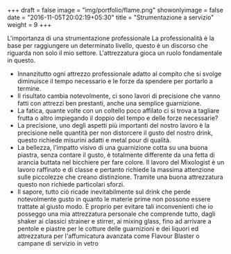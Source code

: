 +++
draft = false
image = "img/portfolio/flame.png"
showonlyimage = false
date = "2016-11-05T20:02:19+05:30"
title = "Strumentazione a servizio"
weight = 9
+++

L'importanza di una strumentazione professionale
La professionalità è  la base per raggiungere un determinato livello, questo è un discorso che riguarda non solo il mio settore.
L'attrezzatura gioca un ruolo fondamentale in questo.
<!--more-->

- Innanzitutto ogni attrezzo professionale adatto al compito che si svolge diminuisce il tempo necessario e le forze da spendere per portarlo a termine.
- Il risultato cambia notevolmente, ci sono lavori di precisione che vanno fatti con attrezzi ben prestanti, anche una semplice guarnizione.
- La fatica, quante volte con un coltello poco affilato ci si trova a tagliare frutta o altro impiegando il doppio del tempo e delle forze necessarie?
- La precisione, uno degli aspetti più importanti del nostro lavoro è la precisione nelle quantità per non distorcere il gusto del nostro drink, questo richiede misurini adatti e metal pour di qualità.
- La bellezza, l'impatto visivo di una guarnizione cotta su una buona piastra, senza contare il gusto, è totalmente differente da una fetta di arancia buttata nel bicchiere per fare colore. Il lavoro del Mixologist è un lavoro raffinato e di classe e pertanto richiede la massima attenzione sulle piccolezze che creano distinzione. Tramite una buona attrezzatura questo non richiede particolari sforzi.
- Il sapore, tutto ciò ricade inevitabilmente sul drink che perde notevolmente gusto in quanto le materie prime non possono essere trattate al giusto modo.
È proprio per evitare tali inconvenienti che io posseggo una mia attrezzatura personale che comprende tutto, dagli shaker ai classici strainer e stirrer, ai mixing glass, fino ad arrivare a pentole e piastre per le cotture delle guarnizioni e dei liquori ed attrezzatura per l'affumicatura avanzata come Flavour Blaster o campane di servizio in vetro
